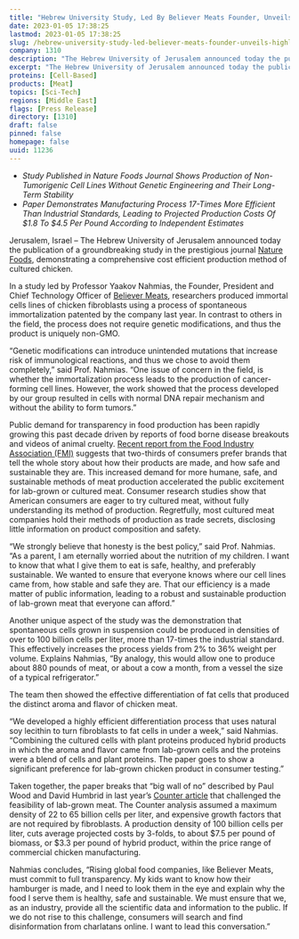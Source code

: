 ```yaml
---
title: "Hebrew University Study, Led By Believer Meats Founder, Unveils a Highly Efficient Process for the GMO-Free Production of Cultured Meat, Setting New Standards for Transparency in the Field"
date: 2023-01-05 17:38:25
lastmod: 2023-01-05 17:38:25
slug: /hebrew-university-study-led-believer-meats-founder-unveils-highly-efficient-process-gmo
company: 1310
description: "The Hebrew University of Jerusalem announced today the publication of a groundbreaking study in the prestigious journal Nature Foods, demonstrating a comprehensive cost efficient production method of cultured chicken."
excerpt: "The Hebrew University of Jerusalem announced today the publication of a groundbreaking study in the prestigious journal Nature Foods, demonstrating a comprehensive cost efficient production method of cultured chicken."
proteins: [Cell-Based]
products: [Meat]
topics: [Sci-Tech]
regions: [Middle East]
flags: [Press Release]
directory: [1310]
draft: false
pinned: false
homepage: false
uuid: 11236
---
```

<ul>
<li><em>Study Published in Nature Foods Journal Shows Production of Non-Tumorigenic Cell Lines Without Genetic Engineering and Their Long-Term Stability</em></li>
<li><em>Paper Demonstrates Manufacturing Process 17-Times More Efficient Than Industrial Standards, Leading to Projected Production Costs Of $1.8 To $4.5 Per Pound According to Independent Estimates</em></li>
</ul>
<p>Jerusalem, Israel – The Hebrew University of Jerusalem announced today the publication of a groundbreaking study in the prestigious journal <a href="https://urldefense.com/v3/__https:/doi.org/10.1038/s43016-022-00658-w__;!!DlCMXiNAtWOc!0aghbuFbHPChUYK0283xrj90Xi7QtTZk6Up0N1a_w6cVONBWsIs7UXIn5tklz-UegM3PXt_MhMFm6flex8Fo1a5fJw$">Nature Foods</a>, demonstrating a comprehensive cost efficient production method of cultured chicken.</p>
<p>In a study led by Professor Yaakov Nahmias, the Founder, President and Chief Technology Officer of <a href="https://urldefense.com/v3/__https:/www.believermeats.com/__;!!DlCMXiNAtWOc!0aghbuFbHPChUYK0283xrj90Xi7QtTZk6Up0N1a_w6cVONBWsIs7UXIn5tklz-UegM3PXt_MhMFm6flex8G2ZTxYzQ$">Believer Meats</a>, researchers produced immortal cells lines of chicken fibroblasts using a process of spontaneous immortalization patented by the company last year. In contrast to others in the field, the process does not require genetic modifications, and thus the product is uniquely non-GMO.</p>
<p>“Genetic modifications can introduce unintended mutations that increase risk of immunological reactions, and thus we chose to avoid them completely,” said Prof. Nahmias. “One issue of concern in the field, is whether the immortalization process leads to the production of cancer-forming cell lines. However, the work showed that the process developed by our group resulted in cells with normal DNA repair mechanism and without the ability to form tumors.”</p>
<p>Public demand for transparency in food production has been rapidly growing this past decade driven by reports of food borne disease breakouts<em> </em>and videos of animal cruelty. <a href="https://urldefense.com/v3/__https:/nielseniq.com/global/en/news-center/2022/consumer-demand-for-food-transparency-remains-strong-as-omnichannel-rises/__;!!DlCMXiNAtWOc!0aghbuFbHPChUYK0283xrj90Xi7QtTZk6Up0N1a_w6cVONBWsIs7UXIn5tklz-UegM3PXt_MhMFm6flex8E7qJ9D_Q$">Recent report from the Food Industry Association (FMI)</a> suggests that two-thirds of consumers prefer brands that tell the whole story about how their products are made, and how safe and sustainable they are. This increased demand for more humane, safe, and sustainable methods of meat production accelerated the public excitement for lab-grown or cultured meat. Consumer research studies show that American consumers are eager to try cultured meat, without fully understanding its method of production. Regretfully, most cultured meat companies hold their methods of production as trade secrets, disclosing little information on product composition and safety.</p>
<p>“We strongly believe that honesty is the best policy,” said Prof. Nahmias. “As a parent, I am eternally worried about the nutrition of my children. I want to know that what I give them to eat is safe, healthy, and preferably sustainable. We wanted to ensure that everyone knows where our cell lines came from, how stable and safe they are. That our efficiency is a made matter of public information, leading to a robust and sustainable production of lab-grown meat that everyone can afford.”</p>
<p>Another unique aspect of the study was the demonstration that spontaneous cells grown in suspension could be produced in densities of over to 100 billion cells per liter, more than 17-times the industrial standard. This effectively increases the process yields from 2% to 36% weight per volume. Explains Nahmias, “By analogy, this would allow one to produce about 880 pounds of meat, or about a cow a month, from a vessel the size of a typical refrigerator.”</p>
<p>The team then showed the effective differentiation of fat cells that produced the distinct aroma and flavor of chicken meat.</p>
<p>“We developed a highly efficient differentiation process that uses natural soy lecithin to turn fibroblasts to fat cells in under a week,” said Nahmias. “Combining the cultured cells with plant proteins produced hybrid products in which the aroma and flavor came from lab-grown cells and the proteins were a blend of cells and plant proteins. The paper goes to show a significant preference for lab-grown chicken product in consumer testing.”</p>
<p>Taken together, the paper breaks that “big wall of no” described by Paul Wood and David Humbrid in last year’s <a href="https://urldefense.com/v3/__https:/thecounter.org/lab-grown-cultivated-meat-cost-at-scale/__;!!DlCMXiNAtWOc!0aghbuFbHPChUYK0283xrj90Xi7QtTZk6Up0N1a_w6cVONBWsIs7UXIn5tklz-UegM3PXt_MhMFm6flex8E5Yx1zlA$">Counter article</a> that challenged the feasibility of lab-grown meat. The Counter analysis assumed a maximum density of 22 to 65 billion cells per liter, and expensive growth factors that are not required by fibroblasts. A production density of 100 billion cells per liter, cuts average projected costs by 3-folds, to about $7.5 per pound of biomass, or $3.3 per pound of hybrid product, within the price range of commercial chicken manufacturing.</p>
<p>Nahmias concludes, “Rising global food companies, like Believer Meats, must commit to full transparency. My kids want to know how their hamburger is made, and I need to look them in the eye and explain why the food I serve them is healthy, safe and sustainable. We must ensure that we, as an industry, provide all the scientific data and information to the public. If we do not rise to this challenge, consumers will search and find disinformation from charlatans online. I want to lead this conversation.”</p>
